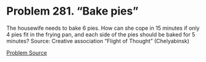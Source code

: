 # Problem 281. “Bake pies”

The housewife needs to bake 6 pies. How can she cope in 15 minutes if only 4 pies fit in the frying pan, and each side of the pies should be baked for 5 minutes? Source: Creative association “Flight of Thought” (Chelyabinsk)

[Problem Source](https://www.trizland.ru/tasks/5134/)